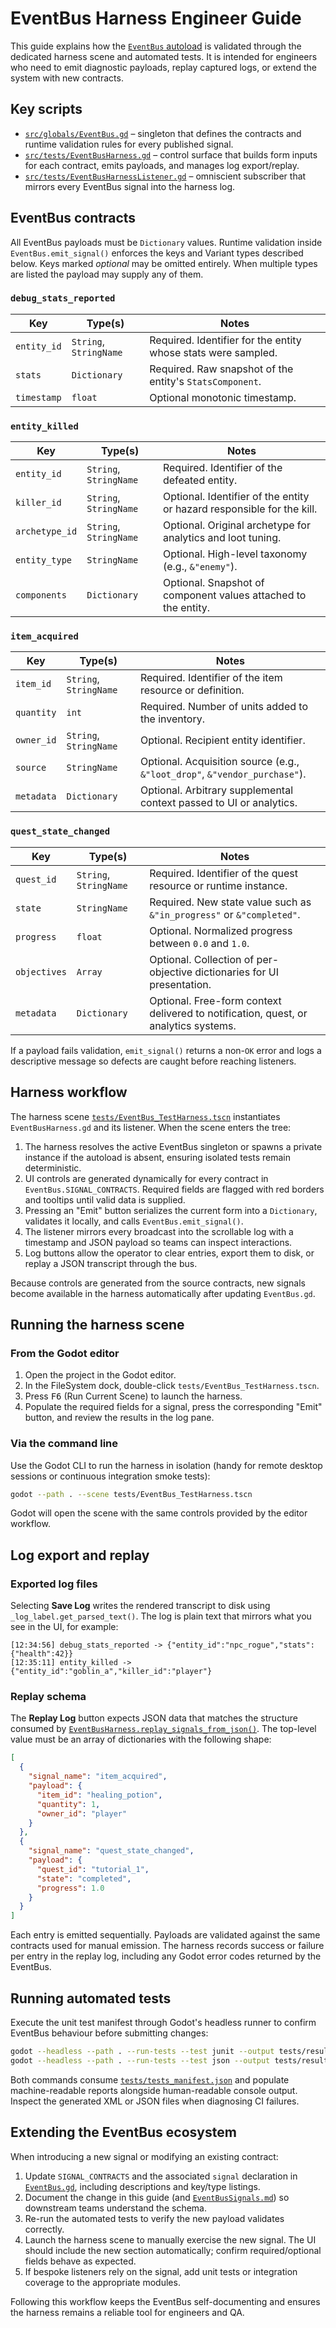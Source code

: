 # EventBus Harness Engineer Guide

This guide explains how the [`EventBus` autoload](../src/globals/EventBus.gd) is validated through the dedicated harness scene and automated tests.
It is intended for engineers who need to emit diagnostic payloads, replay captured logs, or extend the system with new contracts.

## Key scripts

* [`src/globals/EventBus.gd`](../src/globals/EventBus.gd) – singleton that defines the contracts and runtime validation rules for every published signal.
* [`src/tests/EventBusHarness.gd`](../src/tests/EventBusHarness.gd) – control surface that builds form inputs for each contract, emits payloads, and manages log export/replay.
* [`src/tests/EventBusHarnessListener.gd`](../src/tests/EventBusHarnessListener.gd) – omniscient subscriber that mirrors every EventBus signal into the harness log.

## EventBus contracts

All EventBus payloads must be `Dictionary` values. Runtime validation inside `EventBus.emit_signal()` enforces the keys and Variant types described below. Keys marked _optional_ may be omitted entirely. When multiple types are listed the payload may supply any of them.

### `debug_stats_reported`

| Key | Type(s) | Notes |
| --- | --- | --- |
| `entity_id` | `String`, `StringName` | Required. Identifier for the entity whose stats were sampled. |
| `stats` | `Dictionary` | Required. Raw snapshot of the entity's `StatsComponent`. |
| `timestamp` | `float` | Optional monotonic timestamp. |

### `entity_killed`

| Key | Type(s) | Notes |
| --- | --- | --- |
| `entity_id` | `String`, `StringName` | Required. Identifier of the defeated entity. |
| `killer_id` | `String`, `StringName` | Optional. Identifier of the entity or hazard responsible for the kill. |
| `archetype_id` | `String`, `StringName` | Optional. Original archetype for analytics and loot tuning. |
| `entity_type` | `StringName` | Optional. High-level taxonomy (e.g., `&"enemy"`). |
| `components` | `Dictionary` | Optional. Snapshot of component values attached to the entity. |

### `item_acquired`

| Key | Type(s) | Notes |
| --- | --- | --- |
| `item_id` | `String`, `StringName` | Required. Identifier of the item resource or definition. |
| `quantity` | `int` | Required. Number of units added to the inventory. |
| `owner_id` | `String`, `StringName` | Optional. Recipient entity identifier. |
| `source` | `StringName` | Optional. Acquisition source (e.g., `&"loot_drop"`, `&"vendor_purchase"`). |
| `metadata` | `Dictionary` | Optional. Arbitrary supplemental context passed to UI or analytics. |

### `quest_state_changed`

| Key | Type(s) | Notes |
| --- | --- | --- |
| `quest_id` | `String`, `StringName` | Required. Identifier of the quest resource or runtime instance. |
| `state` | `StringName` | Required. New state value such as `&"in_progress"` or `&"completed"`. |
| `progress` | `float` | Optional. Normalized progress between `0.0` and `1.0`. |
| `objectives` | `Array` | Optional. Collection of per-objective dictionaries for UI presentation. |
| `metadata` | `Dictionary` | Optional. Free-form context delivered to notification, quest, or analytics systems. |

If a payload fails validation, `emit_signal()` returns a non-`OK` error and logs a descriptive message so defects are caught before reaching listeners.

## Harness workflow

The harness scene [`tests/EventBus_TestHarness.tscn`](../tests/EventBus_TestHarness.tscn) instantiates `EventBusHarness.gd` and its listener. When the scene enters the tree:

1. The harness resolves the active EventBus singleton or spawns a private instance if the autoload is absent, ensuring isolated tests remain deterministic.
2. UI controls are generated dynamically for every contract in `EventBus.SIGNAL_CONTRACTS`. Required fields are flagged with red borders and tooltips until valid data is supplied.
3. Pressing an "Emit" button serializes the current form into a `Dictionary`, validates it locally, and calls `EventBus.emit_signal()`.
4. The listener mirrors every broadcast into the scrollable log with a timestamp and JSON payload so teams can inspect interactions.
5. Log buttons allow the operator to clear entries, export them to disk, or replay a JSON transcript through the bus.

Because controls are generated from the source contracts, new signals become available in the harness automatically after updating `EventBus.gd`.

## Running the harness scene

### From the Godot editor

1. Open the project in the Godot editor.
2. In the FileSystem dock, double-click `tests/EventBus_TestHarness.tscn`.
3. Press <kbd>F6</kbd> (Run Current Scene) to launch the harness.
4. Populate the required fields for a signal, press the corresponding "Emit" button, and review the results in the log pane.

### Via the command line

Use the Godot CLI to run the harness in isolation (handy for remote desktop sessions or continuous integration smoke tests):

```bash
godot --path . --scene tests/EventBus_TestHarness.tscn
```

Godot will open the scene with the same controls provided by the editor workflow.

## Log export and replay

### Exported log files

Selecting **Save Log** writes the rendered transcript to disk using `_log_label.get_parsed_text()`. The log is plain text that mirrors what you see in the UI, for example:

```
[12:34:56] debug_stats_reported -> {"entity_id":"npc_rogue","stats":{"health":42}}
[12:35:11] entity_killed -> {"entity_id":"goblin_a","killer_id":"player"}
```

### Replay schema

The **Replay Log** button expects JSON data that matches the structure consumed by [`EventBusHarness.replay_signals_from_json()`](../src/tests/EventBusHarness.gd). The top-level value must be an array of dictionaries with the following shape:

```json
[
  {
    "signal_name": "item_acquired",
    "payload": {
      "item_id": "healing_potion",
      "quantity": 1,
      "owner_id": "player"
    }
  },
  {
    "signal_name": "quest_state_changed",
    "payload": {
      "quest_id": "tutorial_1",
      "state": "completed",
      "progress": 1.0
    }
  }
]
```

Each entry is emitted sequentially. Payloads are validated against the same contracts used for manual emission. The harness records success or failure per entry in the replay log, including any Godot error codes returned by the EventBus.

## Running automated tests

Execute the unit test manifest through Godot's headless runner to confirm EventBus behaviour before submitting changes:

```bash
godot --headless --path . --run-tests --test junit --output tests/results.xml
godot --headless --path . --run-tests --test json --output tests/results.json
```

Both commands consume [`tests/tests_manifest.json`](../tests/tests_manifest.json) and populate machine-readable reports alongside human-readable console output. Inspect the generated XML or JSON files when diagnosing CI failures.

## Extending the EventBus ecosystem

When introducing a new signal or modifying an existing contract:

1. Update `SIGNAL_CONTRACTS` and the associated `signal` declaration in [`EventBus.gd`](../src/globals/EventBus.gd), including descriptions and key/type listings.
2. Document the change in this guide (and [`EventBusSignals.md`](./EventBusSignals.md)) so downstream teams understand the schema.
3. Re-run the automated tests to verify the new payload validates correctly.
4. Launch the harness scene to manually exercise the new signal. The UI should include the new section automatically; confirm required/optional fields behave as expected.
5. If bespoke listeners rely on the signal, add unit tests or integration coverage to the appropriate modules.

Following this workflow keeps the EventBus self-documenting and ensures the harness remains a reliable tool for engineers and QA.

